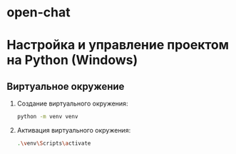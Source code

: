 # open-chat
# Настройка и управление проектом на Python (Windows)

## Виртуальное окружение
1. Создание виртуального окружения:
	```bash
  	python -m venv venv
	```
2. Активация виртуального окружения:
	```bash
	.\venv\Scripts\activate
	```
